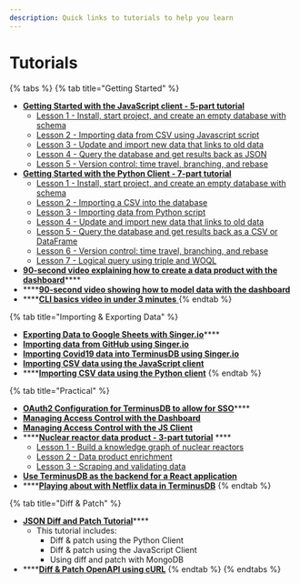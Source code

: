 ```yaml
---
description: Quick links to tutorials to help you learn
---
```


# Tutorials

{% tabs %}
{% tab title="Getting Started" %}


* ****[**Getting Started with the JavaScript client - 5-part tutorial**](https://github.com/terminusdb/terminusdb-tutorials/tree/master/getting\_started/javascript-client)****
  * [Lesson 1 - Install, start project, and create an empty database with schema](https://github.com/terminusdb/terminusdb-tutorials/blob/master/getting\_started/javascript-client/lesson\_1.md)
  * [Lesson 2 - Importing data from CSV using Javascript script](https://github.com/terminusdb/terminusdb-tutorials/blob/master/getting\_started/javascript-client/lesson\_2.md)
  * [Lesson 3 - Update and import new data that links to old data](https://github.com/terminusdb/terminusdb-tutorials/blob/master/getting\_started/javascript-client/lesson\_3.md)
  * [Lesson 4 - Query the database and get results back as JSON](https://github.com/terminusdb/terminusdb-tutorials/blob/master/getting\_started/javascript-client/lesson\_4.md)
  * [Lesson 5 - Version control: time travel, branching, and rebase](https://github.com/terminusdb/terminusdb-tutorials/blob/master/getting\_started/javascript-client/lesson\_5.md)
* ****[**Getting Started with the Python Client - 7-part tutorial**](https://github.com/terminusdb/terminusdb-tutorials/blob/master/getting\_started/python-client/README.md)****
  * [Lesson 1 - Install, start project, and create an empty database with schema](https://github.com/terminusdb/terminusdb-tutorials/blob/master/getting\_started/python-client/lesson\_1.md)
  * [Lesson 2 - Importing a CSV into the database](https://github.com/terminusdb/terminusdb-tutorials/blob/master/getting\_started/python-client/lesson\_2.md)
  * [Lesson 3 - Importing data from Python script](https://github.com/terminusdb/terminusdb-tutorials/blob/master/getting\_started/python-client/lesson\_3.md)
  * [Lesson 4 - Update and import new data that links to old data](https://github.com/terminusdb/terminusdb-tutorials/blob/master/getting\_started/python-client/lesson\_4.md)
  * [Lesson 5 - Query the database and get results back as a CSV or DataFrame](https://github.com/terminusdb/terminusdb-tutorials/blob/master/getting\_started/python-client/lesson\_5.md)
  * [Lesson 6 - Version control: time travel, branching, and rebase](https://github.com/terminusdb/terminusdb-tutorials/blob/master/getting\_started/python-client/lesson\_6.md)
  * [Lesson 7 - Logical query using triple and WOQL](https://github.com/terminusdb/terminusdb-tutorials/blob/master/getting\_started/python-client/lesson\_7.md)
* [**90-second video explaining how to create a data product with the dashboard**](https://youtu.be/LDvEqx9Y7oA)****
* ****[**90-second video showing how to model data with the dashboard**](https://youtu.be/YQaiRJkmKW8)
* ****[**CLI basics video in under 3 minutes** ](https://terminusdb.com/blog/command-line-interface-demo/)
{% endtab %}

{% tab title="Importing & Exporting Data" %}


* [**Exporting Data to Google Sheets with Singer.io**](https://github.com/terminusdb/terminusdb-tutorials/blob/master/google\_sheets/README.md)****
* ****[**Importing data from GitHub using Singer.io**](https://github.com/terminusdb/terminusdb-tutorials/blob/master/github\_data/README.md)****
* ****[**Importing Covid19 data into TerminusDB using Singer.io**](https://github.com/terminusdb/terminusdb-tutorials/blob/master/covid\_data/README.md)****
* ****[**Importing CSV data using the JavaScript client**](https://github.com/terminusdb/terminusdb-tutorials/blob/master/getting\_started/javascript-client/lesson\_2.md)****
* ****[**Importing CSV data using the Python client**](https://github.com/terminusdb/terminusdb-tutorials/blob/master/getting\_started/python-client/lesson\_2.md)
{% endtab %}

{% tab title="Practical" %}


* [**OAuth2 Configuration for TerminusDB to allow for SSO**](https://terminusdb.com/blog/oauth2-configuration-for-sso/)****
* ****[**Managing Access Control with the Dashboard**](../guides/how-to-guides/manage-access-control.md)****
* ****[**Managing Access Control with the JS Client**](https://terminusdb.github.io/terminusdb-access-control/#/README)****
* ****[**Nuclear reactor data product - 3-part tutorial**](https://github.com/terminusdb/terminusdb-tutorials/tree/master/nuclear) ****&#x20;
  * [Lesson 1 - Build a knowledge graph of nuclear reactors](https://github.com/terminusdb/terminusdb-tutorials/blob/master/nuclear/nuclear.md)
  * [Lesson 2 - Data product enrichment](https://github.com/terminusdb/terminusdb-tutorials/blob/master/nuclear/enrichment.md)
  * [Lesson 3 - Scraping and validating data](https://github.com/terminusdb/terminusdb-tutorials/blob/master/nuclear/scraping.md)
* ****[**Use TerminusDB as the backend for a React application**](https://github.com/terminusdb/terminusdb-tutorials/tree/master/react-example)****
* ****[**Playing about with Netflix data in TerminusDB**](https://github.com/terminusdb/terminusdb-tutorials/blob/master/netflix/Netflix%20Tutorial.ipynb)
{% endtab %}

{% tab title="Diff & Patch" %}


* [**JSON Diff and Patch Tutorial**](https://github.com/terminusdb/terminusdb-tutorials/tree/master/diff\_patch)****
  * This tutorial includes:
    * Diff & patch using the Python Client
    * Diff & patch using the JavaScript Client
    * Using diff and patch with MongoDB
* ****[**Diff & Patch OpenAPI using cURL**](https://terminusdb.com/blog/open-api-for-json-diff-and-patch/)&#x20;
{% endtab %}
{% endtabs %}
